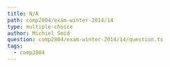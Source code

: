```yaml
---
title: N/A
path: comp2804/exam-winter-2014/14
type: multiple-choice
author: Michiel Smid
question: comp2804/exam-winter-2014/14/question.ts
tags:
  - comp2804
---
```

